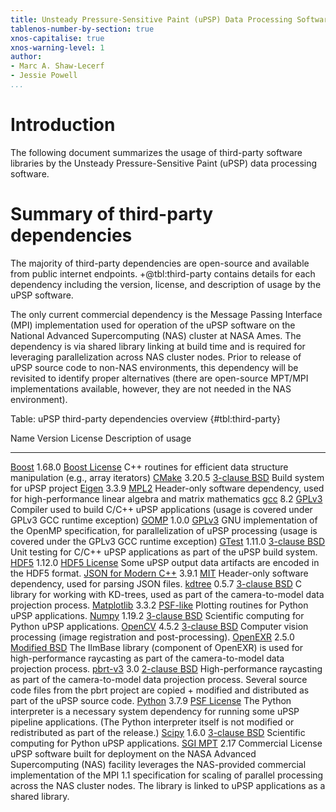 ```yaml
---
title: Unsteady Pressure-Sensitive Paint (uPSP) Data Processing Software Third Party Software Analysis
tablenos-number-by-section: true
xnos-capitalise: true
xnos-warning-level: 1
author:
- Marc A. Shaw-Lecerf
- Jessie Powell
...
```


# Introduction

The following document summarizes the usage of third-party software libraries
by the Unsteady Pressure-Sensitive Paint (uPSP) data processing software.

# Summary of third-party dependencies

The majority of third-party dependencies are open-source and available from
public internet endpoints. +@tbl:third-party contains details for each dependency including the version, license, and
description of usage by the uPSP software.

The only current commercial dependency is the Message Passing Interface (MPI) implementation used for operation of the uPSP software on the National Advanced Supercomputing (NAS) cluster at NASA Ames. The dependency is via shared library linking at build time and is required for leveraging parallelization across NAS cluster nodes. Prior to release of uPSP source code to non-NAS environments, this dependency will be revisited to identify proper alternatives
(there are open-source MPT/MPI implementations available, however, they are not needed in the NAS environment).

Table: uPSP third-party dependencies overview {#tbl:third-party}

 Name                      Version        License         Description of usage
------                    --------- --------------------  ----------------------------
[Boost][B1]               1.68.0    [Boost License][B1R]  C++ routines for efficient data structure manipulation (e.g., array iterators)
[CMake][C1]               3.20.5    [3-clause BSD][C1R]   Build system for uPSP project
[Eigen][E3]               3.3.9     [MPL2][E3R]           Header-only software dependency, used for high-performance linear algebra and matrix mathematics
[gcc][G1]                 8.2       [GPLv3][G1R]          Compiler used to build C/C++ uPSP applications (usage is covered under GPLv3 GCC runtime exception)
[GOMP][G2]                1.0.0     [GPLv3][G2R]          GNU implementation of the OpenMP specification, for parallelization of uPSP processing (usage is covered under the GPLv3 GCC runtime exception)
[GTest][G3]               1.11.0    [3-clause BSD][G3R]   Unit testing for C/C++ uPSP applications as part of the uPSP build system.
[HDF5][H1]                1.12.0    [HDF5 License][H1R]   Some uPSP output data artifacts are encoded in the HDF5 format.
[JSON for Modern C++][J1] 3.9.1     [MIT][J1R]            Header-only software dependency, used for parsing JSON files.
[kdtree][K1]              0.5.7     [3-clause BSD][K1R]   C library for working with KD-trees, used as part of the camera-to-model data projection process.
[Matplotlib][M1]          3.3.2     [PSF-like][M1R]       Plotting routines for Python uPSP applications.
[Numpy][N1]               1.19.2    [3-clause BSD][N1R]   Scientific computing for Python uPSP applications.
[OpenCV][O1]              4.5.2     [3-clause BSD][O1R]   Computer vision processing (image registration and post-processing).
[OpenEXR][O2]             2.5.0     [Modified BSD][O2R]   The IlmBase library (component of OpenEXR) is used for high-performance raycasting as part of the camera-to-model data projection process.
[pbrt-v3][P1]             3.0       [2-clause BSD][P1R]   High-performance raycasting as part of the camera-to-model data projection process. Several source code files from the pbrt project are copied + modified and distributed as part of the uPSP source code.
[Python][P2]              3.7.9     [PSF License][P2R]    The Python interpreter is a necessary system dependency for running some uPSP pipeline applications. (The Python interpreter itself is not modified or redistributed as part of the release.)
[Scipy][S1]               1.6.0     [3-clause BSD][S1R]   Scientific computing for Python uPSP applications.
[SGI MPT][S2]             2.17      Commercial License    uPSP software built for deployment on the NASA Advanced Supercomputing (NAS) facility leverages the NAS-provided commercial implementation of the MPI 1.1 specification for scaling of parallel processing across the NAS cluster nodes. The library is linked to uPSP applications as a shared library.


[B1]: <https://www.boost.org/>
[C1]: <https://cmake.org/>
[E3]: <https://eigen.tuxfamily.org>
[G1]: <https://gcc.gnu.org>
[G2]: <https://gcc.gnu.org/projects/gomp/>
[G3]: <https://github.com/google/googletest>
[H1]: <https://www.hdfgroup.org/solutions/hdf5/>
[J1]: <https://github.com/nlohmann/json>
[K1]: <http://nuclear.mutantstargoat.com/sw/kdtree/>
[M1]: <https://matplotlib.org/>
[N1]: <https://numpy.org/>
[O1]: <https://opencv.org/>
[O2]: <https://www.openexr.com/index.html>
[P1]: <https://github.com/mmp/pbrt-v3>
[P2]: <https://www.python.org/>
[S1]: <https://www.scipy.org/>
[S2]: <https://www.nas.nasa.gov/hecc/support/kb/sgi-mpt_89.html>

[B1R]: <https://www.boost.org/users/license.html>
[C1R]: <https://gitlab.kitware.com/cmake/cmake/raw/master/Copyright.txt>
[E3R]: <https://www.mozilla.org/en-US/MPL/2.0/>
[G1R]: <https://gcc.gnu.org/onlinedocs/gcc-8.2.0/gcc/Copying.html#Copying>
[G2R]: <https://gcc.gnu.org/onlinedocs/libgomp/Copying.html#Copying>
[G3R]: <https://github.com/google/googletest/blob/master/LICENSE>
[H1R]: <https://www.hdfgroup.org/package/hdf5/?wpdmdl=12838&refresh=5f05197e188c41594169726>
[J1R]: <https://github.com/nlohmann/json/blob/develop/LICENSE.MIT>
[K1R]: <https://github.com/jtsiomb/kdtree/blob/master/COPYING>
[M1R]: <https://matplotlib.org/3.3.2/users/license.html>
[N1R]: <https://github.com/numpy/numpy/blob/main/LICENSE.txt>
[O1R]: <https://opencv.org/license/>
[O2R]: <https://www.openexr.com/license.html>
[P1R]: <https://github.com/mmp/pbrt-v3/blob/master/LICENSE.txt>
[P2R]: <https://docs.python.org/3.7/license.html>
[S1R]: <https://github.com/scipy/scipy/blob/master/LICENSE.txt>
